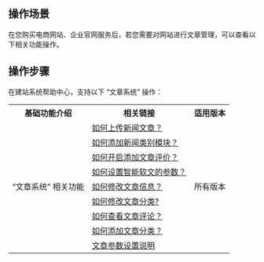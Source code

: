 ## 操作场景
在您购买电商网站、企业官网服务后，若您需要对网站进行文章管理，可以查看以下相关功能操作。

## 操作步骤
在建站系统帮助中心，支持以下 “文章系统” 操作：
<table>
<tr>
<th>基础功能介绍</th>
<th>相关链接</th>
<th>适用版本</th>
</tr>
<tr>
<td  rowspan="9">“文章系统” 相关功能</td>
<td><a href="https://admin.site.my-qcloud.com/xi/help?id=1557
">如何上传新闻文章？</a></td>
<td  rowspan="9">所有版本</td>
</tr>
<tr>
<td><a href="https://admin.site.my-qcloud.com/xi/help?id=1267
">如何添加新闻类别模块？</a></td>
</tr>
<tr>
<td><a href="https://admin.site.my-qcloud.com/xi/help?id=1558
">如何开启添加文章评价？</a></td>
</tr>
<tr>
<td><a href="https://admin.site.my-qcloud.com/xi/help?id=1543
">如何设置智能软文的参数？</a></td>
</tr>
<tr>
<td><a href="https://admin.site.my-qcloud.com/xi/help?id=1021
">如何修改文章信息？</a></td>
</tr>
<tr>
<td><a href="https://admin.site.my-qcloud.com/xi/help?id=1020
">如何修改文章分类?</a></td>
</tr>
<tr>
<td><a href="https://admin.site.my-qcloud.com/xi/help?id=962
">如何查看文章评论？</a></td>
</tr>
<tr>
<td><a href="https://admin.site.my-qcloud.com/xi/help?id=957
">如何添加文章分类？</a></td>
</tr>
<tr>
<td><a href="https://admin.site.my-qcloud.com/xi/help?id=955
">文章参数设置说明</a></td>
</tr>
</table>



